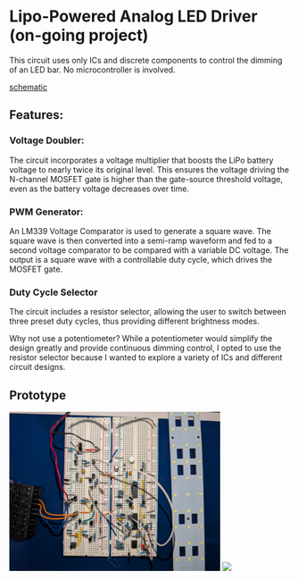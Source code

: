 # Lipo-Powered Analog LED Driver (on-going project)
This circuit uses only ICs and discrete components to control the dimming of an LED bar. No microcontroller is involved.

[schematic](schematic.pdf)

## Features:

### Voltage Doubler:
The circuit incorporates a voltage multiplier that boosts the LiPo battery voltage to nearly twice its original level. This ensures the voltage driving the N-channel MOSFET gate is higher than the gate-source threshold voltage, even as the battery voltage decreases over time.

### PWM Generator:
An LM339 Voltage Comparator is used to generate a square wave. The square wave is then converted into a semi-ramp waveform and fed to a second voltage comparator to be compared with a variable DC voltage. The output is a square wave with a controllable duty cycle, which drives the MOSFET gate.

### Duty Cycle Selector
The circuit includes a resistor selector, allowing the user to switch between three preset duty cycles, thus providing different brightness modes.

Why not use a potentiometer?
While a potentiometer would simplify the design greatly and provide continuous dimming control, I opted to use the resistor selector because I wanted to explore a variety of ICs and different circuit designs. 

## Prototype
<img src="images/prototype.jpg" width="75%" />
<img src="images/breadboard_test.gif" />
